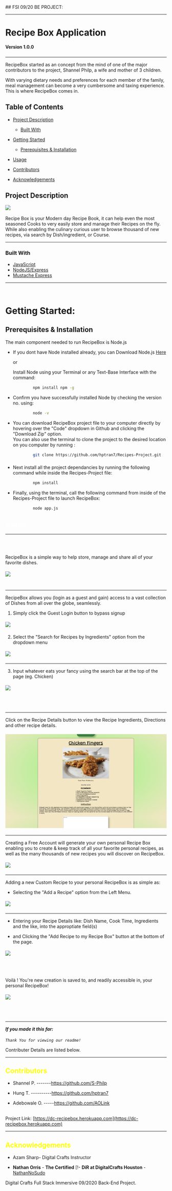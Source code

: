  
 <body style="background-color:">
 ## FSI 09/20 BE PROJECT:

___
# Recipe Box Application
**Version 1.0.0**

### 
___
RecipeBox started as an concept from the mind of one of the major contributors to the project, Shannel Philp, a wife and mother of 3 children.

With varying dietary needs and preferences for each member of the family, meal management can become a very cumbersome and taxing experience. This is where RecipeBox comes in. 

<!-- TABLE OF CONTENTS -->
## Table of Contents

* [Project Description](#about-the-project)
  * [Built With](#built-with)
* [Getting Started](#getting-started)
  * [Prerequisites & Installation](#prerequisites)

* [Usage](#usage)


* [Contributors](#contact)
* [Acknowledgements](#acknowledgements)



<!-- ABOUT THE PROJECT -->
## <span style="color:"> Project Description </span>

<!--[![Product Name Screen Shot][product-screenshot]](https://example.com)-->

<!-- 
RecipeBox started as an concept from the mind of one of the major contributors to the project, Shannel Philp, a wife and mother of 8 children.

With varying dietary needs and preferences for each member of the family, meal management can become a very cumbersome and taxing experience. This is where RecipeBox comes in. 
-->


<img src="./readmeimgs/title.png">

Recipe Box is your Modern day Recipe Book, it can help even the most seasoned Cooks to very easily store and manage their Recipes on the fly.<br/>
While also enabling the culinary curious user to browse thousand of new recipes, via search by Dish/ingredient, or Course.
___




### Built With
* [JavaScript](https://javascript.com)
* [NodeJS/Express](expressjs.com)
* [Mustache Express]()
____
<!-- 
* []() not the above example of how to link in Markdown.
-->
<br/>
<!-- USAGE EXAMPLES -->

# Getting Started:

## Prerequisites & Installation 

The main component needed to run RecipeBox is Node.js 

 <!-- * Installing Node:-->
* If you dont have Node installed already, you can Download Node.js <a href="https://nodejs.org/en/">Here</a>

    or 

  Install Node using your Terminal or any Text-Base Interface with the command:




```sh
            npm install npm -g 
```
* Confirm you have successfully installed Node by checking the version no. using:

```sh
            node -v 
```

* You can download RecipeBox project file to your computer directly by hovering over the "Code" dropdown in Github and clicking the "Download Zip" option. <br/> You can also use the terminal to clone  the project to the desired location on you computer by running :

```sh
            git clone https://github.com/hptran7/Recipes-Project.git
```

### <span style="color:red"> </span> 

* Next install all the project dependancies by running the following command while inside the Recipes-Project file:
```sh
            npm install
```

* Finally, using the terminal, call the following command from inside of the Recipes-Project file to launch RecipeBox:
```sh
            node app.js 
```

<!-- USAGE EXAMPLES -->
## <span style="color:white"> Usage  </span>

----
<br/>
<br/>
<!-- GETTING STARTED -->

RecipeBox is a simple way to help store, manage and share all of your favorite dishes.<br>

<img style="margin:1% 10% 5% 0%" src="./readmeimgs/home.png">
<!-- Blah --->




____
<label style="margin-bottom:10%">RecipeBox allows you (login as a guest and gain) access to a vast collection of Dishes from all over the globe, seamlessly.<br/></label>
 
1. <label style="margin-top:100%" > Simply click the Guest Login button to bypass signup
 
  <img style="margin:1% 10% 1% 0%" src="./readmeimgs/RecipeBox.png">
 
2. Select the "Search for Recipes by Ingredients" option from the dropdown menu 

 <img style="margin:1% 10% 1% 0%" src="./readmeimgs/search.png">

___________
3. Input whatever eats your fancy using the search bar at the top of the page (eg. Chicken)
</label>
 
 
 <img style="margin:1% 10% 10% 0%" src="./readmeimgs/chicken.png">
 
 ___
 Click on the Recipe Details button to view the Recipe Ingredients, Directions and other recipe details.

<img style="margin:1% 10% 1% 0%" src="./readmeimgs/details.png">

___
Creating a Free Account will generate your own personal Recipe Box enabling you to create & keep track of all your favorite personal recipes, as well as the many thousands of new recipes you will discover on RecipeBox.

<img style="margin:1% 10% 1% 0%" src="./readmeimgs/0.png">


_____
Adding a new Custom Recipe to your personal RecipeBox is as simple as:<br/>
 * Selecting the "Add a Recipe" option from the Left Menu.

<img style="margin:1% 10% 1% 0%" src="./readmeimgs/1.png">


___
 * Entering your Recipe Details like: Dish Name, Cook Time, Ingredients and the like, into the approptiate field(s) <br/>

 * and Clicking the "Add Recipe to my Recipe Box" button at the bottom of the page.


<img style="margin:1% 10% 10% 0%" src="./readmeimgs/2.png">


<label>Voilà ! You're new creation is saved to, and readily accessible in, your personal RecipeBox!
 </label>


<img style="margin:1% 10% 10% 0%" src="./readmeimgs/4.png">

___




<!-- You should explain how to get your project up and running locally. EXAMPLE: To get a local copy up and running follow these simple steps. -->












_**If you made it this far:**<br/><br/>
`Thank You for viewing our readme!`_

Contributer Details are listed below.

<!-- ## Videos and Screenshots -->
<!--
Display videos, gifs are the easiest. Also include screenshots of the project, diffrent features or what not.
<img src="https://media.giphy.com/media/WUlplcMpOCEmTGBtBW/giphy.gif"> 
![dbzcode](https://user-images.githubusercontent.com/49554888/96146084-8b1cc300-0ecb-11eb-8025-1cb8b2e734f5.png)


<!-- ROADMAP 
## <span style="color:yellow">  Roadmap </span> 
-->




___







<!-- CONTACT -->
## <span style="color:yellow"> Contributors </span>

- Shannel P. -------https://github.com/S-Philp

- Hung T. ----------https://github.com/hptran7
- Adebowale O. -----https://github.com/AOLink
<br/><br/>

Project Link: [https://dc-recipebox.herokuapp.com](https://dc-recipebox.herokuapp.com)


___
<!-- ACKNOWLEDGEMENTS -->
##  <span style="color:yellow"> Acknowledgements

*  Azam Sharp- Digital Crafts Instructor
 
  - **Nathan Orris** - **The Certified** [!- **DiR at DigitalCrafts Houston** -
    [NathanNoSudo](https://github.com/NathanNoSudo)





<!--
Docs must be:
-Accurate 
-complete
-concise
-Well organized

Key Use Cases
Key Concepts you need to understand to use the module

"Getting Started with Recipe-App" =====> Tasks

Examples are critical!

more examples the better.

1.Describe what Recipe-App does.
2.Describe How to use it.






 -->

 Digital Crafts Full Stack Immersive 09/2020 Back-End Project.

 </body>